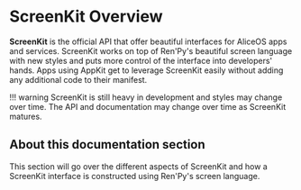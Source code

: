 # ScreenKit Overview

**ScreenKit** is the official API that offer beautiful interfaces for AliceOS apps and services. ScreenKit works on top of Ren'Py's beautiful screen language with new styles and puts more control of the interface into developers' hands. Apps using AppKit get to leverage ScreenKit easily without adding any additional code to their manifest.

!!! warning
    ScreenKit is still heavy in development and styles may change over time. The API and documentation may change over time as ScreenKit matures.
    
## About this documentation section

This section will go over the different aspects of ScreenKit and how a ScreenKit interface is constructed using Ren'Py's screen language.